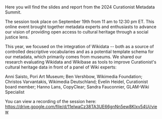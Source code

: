 Here you will find the slides and report from the 2024 Curationist Metadata Summit. 

The session took place on September 19th from 11 am to 12:30 pm ET. This online event brought together metadata experts and enthusiasts to advance our vision of providing open access to cultural heritage through a social justice lens.

This year, we focused on the integration of Wikidata -- both as a source of controlled descriptive vocabularies and as a potential template schema for our metadata, which primarily comes from museums. We shared our research evaluating Wikidata and Wikibase as tools to improve Curationist's cultural heritage data in front of a panel of Wiki experts:

Anni Saisto, Pori Art Museum;
Ben Vershbow, Wikimedia Foundation;
Christos Varvantakis, Wikimedia Deutschland;
Evelin Heidel, Curationist board member;
Hanno Lans, CopyClear;
Sandra Fauconnier, GLAM-Wiki Specialist

You can view a recording of the session here: https://drive.google.com/file/d/11elwaCz38TA3UE66gnNn5ew8KIxv54Uj/view
